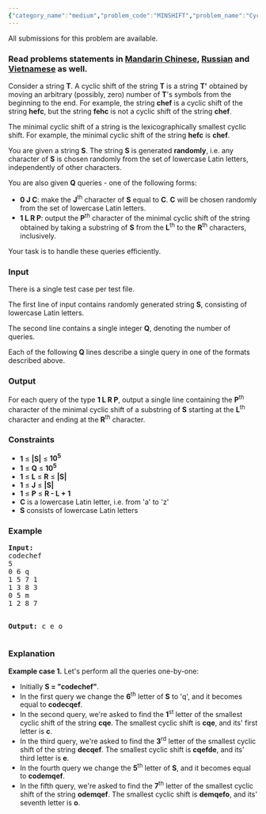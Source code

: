 ```yaml
---
{"category_name":"medium","problem_code":"MINSHIFT","problem_name":"Cyclic Shifts","languages_supported":{"0":"ADA","1":"ASM","2":"BASH","3":"BF","4":"C","5":"C99 strict","6":"CAML","7":"CLOJ","8":"CLPS","9":"CPP 4.3.2","10":"CPP 4.9.2","11":"CPP14","12":"CS2","13":"D","14":"ERL","15":"FORT","16":"FS","17":"GO","18":"HASK","19":"ICK","20":"ICON","21":"JAVA","22":"JS","23":"LISP clisp","24":"LISP sbcl","25":"LUA","26":"NEM","27":"NICE","28":"NODEJS","29":"PAS fpc","30":"PAS gpc","31":"PERL","32":"PERL6","33":"PHP","34":"PIKE","35":"PRLG","36":"PYPY","37":"PYTH","38":"PYTH 3.4","39":"RUBY","40":"SCALA","41":"SCM chicken","42":"SCM guile","43":"SCM qobi","44":"ST","45":"TCL","46":"TEXT","47":"WSPC"},"max_timelimit":1,"source_sizelimit":50000,"problem_author":"xcwgf666","problem_tester":"kevinsogo,xcwgf666","date_added":"8-06-2016","tags":{"0":"medium","1":"segment","2":"snckpb16","3":"xcwgf666"},"editorial_url":"http://discuss.codechef.com/problems/MINSHIFT","time":{"view_start_date":1465831800,"submit_start_date":1465831800,"visible_start_date":1465831800,"end_date":1735669800},"layout":"problem"}
---
```

<span class="solution-visible-txt">All submissions for this problem are available.</span><h3> Read problems statements in <a target="_blank" href="http://www.codechef.com/download/translated/SNCKPB16/mandarin/MINSHIFT.pdf">Mandarin Chinese</a>, <a target="_blank" href="http://www.codechef.com/download/translated/SNCKPB16/russian/MINSHIFT.pdf">Russian</a> and <a target="_blank" href="http://www.codechef.com/download/translated/SNCKPB16/vietnamese/MINSHIFT.pdf">Vietnamese</a> as well.</h3>
<p>Consider a string <b>T</b>. A cyclic shift of the string <b>T</b> is a string <b>T'</b> obtained by moving an arbitrary (possibly, zero) number of <b>T</b>'s symbols from the beginning to the end. For example, the string <b>chef</b> is a cyclic shift of the string <b>hefc</b>, but the string <b>fehc</b> is not a cyclic shift of the string <b>chef</b>.</p>
<p>The minimal cyclic shift of a string is the lexicographically smallest cyclic shift. For example, the minimal cyclic shift of the string <b>hefc</b> is <b>chef</b>.</p>
<p>You are given a string <b>S</b>. The string <b>S</b> is generated <b>randomly</b>, i.e. any character of <b>S</b> is chosen randomly from the set of lowercase Latin letters, independently of other characters.</p>
<p>You are also given <b>Q</b> queries - one of the following forms:</p>
<ul>
<li><b>0 J C</b>: make the <b>J</b><sup>th</sup> character of <b>S</b> equal to <b>C</b>. <b>C</b> will be chosen randomly from the set of lowercase Latin letters.</li>
<li><b>1 L R P</b>: output the <b>P</b><sup>th</sup> character of the minimal cyclic shift of the string obtained by taking a substring of <b>S</b> from the <b>L</b><sup>th</sup> to the <b>R</b><sup>th</sup> characters, inclusively.</li>
</ul>

<p>Your task is to handle these queries efficiently.</p>
<h3>Input</h3>
<p>There is a single test case per test file.</p>
<p>The first line of input contains randomly generated string <b>S</b>, consisting of lowercase Latin letters.</p>
<p>The second line contains a single integer <b>Q</b>, denoting the number of queries.</p>
<p>Each of the following <b>Q</b> lines describe a single query in one of the formats described above.</p>
<h3>Output</h3>
<p>For each query of the type <b>1 L R P</b>, output a single line containing the <b>P</b><sup>th</sup> character of the minimal cyclic shift of a substring of <b>S</b> starting at the <b>L</b><sup>th</sup> character and ending at the <b>R</b><sup>th</sup> character.</p>
<h3>Constraints</h3>
<ul>
<li><b>1</b> ≤ <b>|S|</b> ≤ <b>10<sup>5</sup></b></li>
<li><b>1</b> ≤ <b>Q</b> ≤ <b>10<sup>5</sup></b></li>
<li><b>1</b> ≤ <b>L</b> ≤ <b>R</b> ≤ <b>|S|</b></li>
<li><b>1</b> ≤ <b>J</b> ≤ <b>|S|</b></li>
<li><b>1</b> ≤ <b>P</b> ≤ <b>R - L + 1</b></li>
<li><b>C</b> is a lowercase Latin letter, i.e. from 'a' to 'z'</li>
<li><b>S</b> consists of lowercase Latin letters</li>
</ul>
<h3>Example</h3>
<pre><b>Input:</b>
<tt>codechef
5
0 6 q
1 5 7 1
1 3 8 3
0 5 m
1 2 8 7</tt>

<b>Output:</b>
<tt>c
e
o</tt></pre><h3>Explanation</h3>
<p><b>Example case 1.</b> Let's perform all the queries one-by-one:</p>
<ul>
<li>Initially <b>S = "codechef"</b>.</li>
<li>In the first query we change the <b>6</b><sup>th</sup> letter of <b>S</b> to 'q', and it becomes equal to <b>codecqef</b>.</li>
<li>In the second query, we're asked to find the <b>1</b><sup>st</sup> letter of the smallest cyclic shift of the string <b>cqe</b>. The smallest cyclic shift is <b>cqe</b>, and its' first letter is <b>c</b>.</li>
<li>In the third query, we're asked to find the <b>3</b><sup>rd</sup> letter of the smallest cyclic shift of the string <b>decqef</b>. The smallest cyclic shift is <b>cqefde</b>, and its' third letter is <b>e</b>.</li>
<li>In the fourth query we change the <b>5</b><sup>th</sup> letter of <b>S</b>, and it becomes equal to <b>codemqef</b>.</li>
<li>In the fifth query, we're asked to find the <b>7</b><sup>th</sup> letter of the smallest cyclic shift of the string <b>odemqef</b>. The smallest cyclic shift is <b>demqefo</b>, and its' seventh letter is <b>o</b>.</li>
</ul>

